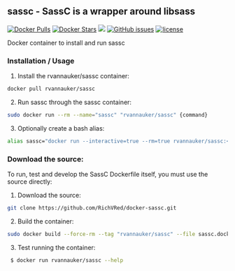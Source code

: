 ## sassc - SassC is a wrapper around libsass
[![Docker Pulls](https://img.shields.io/docker/pulls/rvannauker/sassc.svg)](https://hub.docker.com/r/rvannauker/sassc/) [![Docker Stars](https://img.shields.io/docker/stars/rvannauker/sassc.svg)](https://hub.docker.com/r/rvannauker/sassc/) [![](https://images.microbadger.com/badges/image/rvannauker/sassc:latest.svg)](https://microbadger.com/images/rvannauker/sassc:latest) [![GitHub issues](https://img.shields.io/github/issues/RichVRed/docker-sassc.svg)](https://github.com/RichVRed/docker-sassc) [![license](https://img.shields.io/github/license/RichVRed/docker-sassc.svg)](https://tldrlegal.com/license/mit-license)

Docker container to install and run sassc

### Installation / Usage
1. Install the rvannauker/sassc container:
```bash
docker pull rvannauker/sassc
```
2. Run sassc through the sassc container:
```bash
sudo docker run --rm --name="sassc" "rvannauker/sassc" {command}
```
3. Optionally create a bash alias:
```bash
alias sassc="docker run --interactive=true --rm=true rvannauker/sassc:<version>"
```

### Download the source:
To run, test and develop the SassC Dockerfile itself, you must use the source directly:
1. Download the source:
```bash
git clone https://github.com/RichVRed/docker-sassc.git
```
2. Build the container:
```bash
sudo docker build --force-rm --tag "rvannauker/sassc" --file sassc.dockerfile .
```
3. Test running the container:
```bash
 $ docker run rvannauker/sassc --help
```